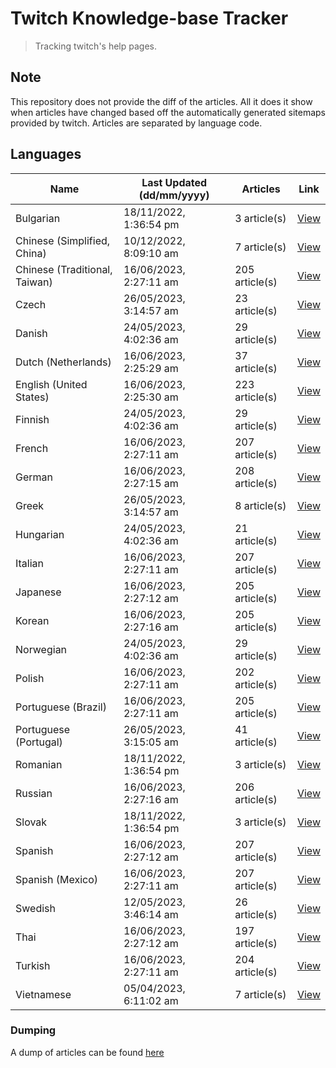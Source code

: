 # Twitch Knowledge-base Tracker
> Tracking twitch's help pages. 

## Note
This repository does not provide the diff of the articles. All it does it show when articles have changed based
off the automatically generated sitemaps provided by twitch. Articles are separated by language code.

## Languages

| Name                          | Last Updated (dd/mm/yyyy) | Articles       | Link                   |
|-------------------------------|---------------------------|----------------|------------------------|
| Bulgarian                     | 18/11/2022, 1:36:54 pm    | 3 article(s)   | [View](docs/bg.md)     |
| Chinese (Simplified, China)   | 10/12/2022, 8:09:10 am    | 7 article(s)   | [View](docs/zh_CN.md)  |
| Chinese (Traditional, Taiwan) | 16/06/2023, 2:27:11 am    | 205 article(s) | [View](docs/zh_TW.md)  |
| Czech                         | 26/05/2023, 3:14:57 am    | 23 article(s)  | [View](docs/cs.md)     |
| Danish                        | 24/05/2023, 4:02:36 am    | 29 article(s)  | [View](docs/da.md)     |
| Dutch (Netherlands)           | 16/06/2023, 2:25:29 am    | 37 article(s)  | [View](docs/nl_NL.md)  |
| English (United States)       | 16/06/2023, 2:25:30 am    | 223 article(s) | [View](docs/en_US.md)  |
| Finnish                       | 24/05/2023, 4:02:36 am    | 29 article(s)  | [View](docs/fi.md)     |
| French                        | 16/06/2023, 2:27:11 am    | 207 article(s) | [View](docs/fr.md)     |
| German                        | 16/06/2023, 2:27:15 am    | 208 article(s) | [View](docs/de.md)     |
| Greek                         | 26/05/2023, 3:14:57 am    | 8 article(s)   | [View](docs/el.md)     |
| Hungarian                     | 24/05/2023, 4:02:36 am    | 21 article(s)  | [View](docs/hu.md)     |
| Italian                       | 16/06/2023, 2:27:11 am    | 207 article(s) | [View](docs/it.md)     |
| Japanese                      | 16/06/2023, 2:27:12 am    | 205 article(s) | [View](docs/ja.md)     |
| Korean                        | 16/06/2023, 2:27:16 am    | 205 article(s) | [View](docs/ko.md)     |
| Norwegian                     | 24/05/2023, 4:02:36 am    | 29 article(s)  | [View](docs/no.md)     |
| Polish                        | 16/06/2023, 2:27:11 am    | 202 article(s) | [View](docs/pl.md)     |
| Portuguese (Brazil)           | 16/06/2023, 2:27:11 am    | 205 article(s) | [View](docs/pt_BR.md)  |
| Portuguese (Portugal)         | 26/05/2023, 3:15:05 am    | 41 article(s)  | [View](docs/pt_PT.md)  |
| Romanian                      | 18/11/2022, 1:36:54 pm    | 3 article(s)   | [View](docs/ro.md)     |
| Russian                       | 16/06/2023, 2:27:16 am    | 206 article(s) | [View](docs/ru.md)     |
| Slovak                        | 18/11/2022, 1:36:54 pm    | 3 article(s)   | [View](docs/sk.md)     |
| Spanish                       | 16/06/2023, 2:27:12 am    | 207 article(s) | [View](docs/es.md)     |
| Spanish (Mexico)              | 16/06/2023, 2:27:11 am    | 207 article(s) | [View](docs/es_MX.md)  |
| Swedish                       | 12/05/2023, 3:46:14 am    | 26 article(s)  | [View](docs/sv.md)     |
| Thai                          | 16/06/2023, 2:27:12 am    | 197 article(s) | [View](docs/th.md)     |
| Turkish                       | 16/06/2023, 2:27:11 am    | 204 article(s) | [View](docs/tr.md)     |
| Vietnamese                    | 05/04/2023, 6:11:02 am    | 7 article(s)   | [View](docs/vi.md)     |

### Dumping
A dump of articles can be found [here](docs/RAW.md)